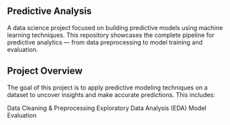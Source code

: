 ## Predictive Analysis

A data science project focused on building predictive models using machine learning techniques. This repository showcases the complete pipeline for predictive analytics — from data preprocessing to model training and evaluation.

## Project Overview

The goal of this project is to apply predictive modeling techniques on a dataset to uncover insights and make accurate predictions. This includes:

Data Cleaning & Preprocessing
Exploratory Data Analysis (EDA)
Model Evaluation
